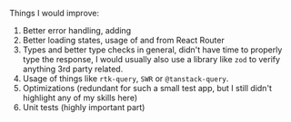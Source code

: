 Things I would improve:

1. Better error handling, adding <ErrorBoundary>
2. Better loading states, usage of <Suspense> and <Await> from React Router
3. Types and better type checks in general, didn't have time to properly type the response, I would usually also use a library like `zod` to verify anything 3rd party related.
4. Usage of things like `rtk-query`, `SWR` or `@tanstack-query`.
5. Optimizations (redundant for such a small test app, but I still didn't highlight any of my skills here)
6. Unit tests (highly important part)